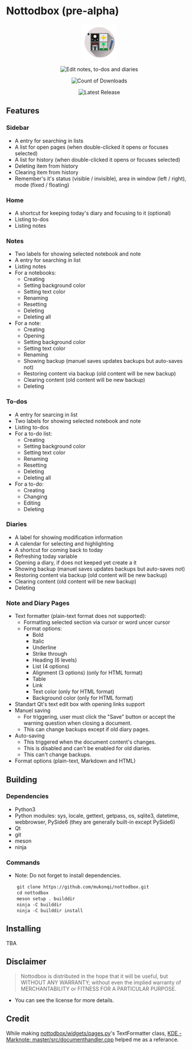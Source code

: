 # Nottodbox (pre-alpha)

<p align="center"><img src="./data/io.github.mukonqi.nottodbox.svg" alt="Nottodbox Icon"></img></a></p>
<p align="center"><img src="https://img.shields.io/badge/Edit_notes,_to--dos_and_diaries-376296" alt="Edit notes, to-dos and diaries"></img></p>
<p align="center"><img src="https://img.shields.io/github/downloads/mukonqi/nottodbox/total?label=Downloads" alt="Count of Downloads"></img></p>
<p align="center"><img src="https://img.shields.io/github/v/release/mukonqi/nottodbox?label=Latest Release" alt="Latest Release"></p>


## Features
### Sidebar
- A entry for searching in lists
- A list for open pages (when double-clicked it opens or focuses selected)
- A list for history (when double-clicked it opens or focuses selected)
- Deleting item from history
- Clearing item from history
- Remember's it's status (visible / invisible), area in window (left / right), mode (fixed / floating)

### Home
- A shortcut for keeping today's diary and focusing to it (optional)
- Listing to-dos
- Listing notes

### Notes
- Two labels for showing selected notebook and note
- A entry for searching in list
- Listing notes
- For a notebooks:
    - Creating
    - Setting background color
    - Setting text color
    - Renaming
    - Resetting 
    - Deleting
    - Deleting all
- For a note:
    - Creating
    - Opening
    - Setting background color
    - Setting text color
    - Renaming
    - Showing backup (manuel saves updates backups but auto-saves not)
    - Restoring content via backup (old content will be new backup)
    - Clearing content (old content will be new backup)
    - Deleting

### To-dos
- A entry for searcing in list
- Two labels for showing selected notebook and note
- Listing to-dos
- For a to-do list:
    - Creating
    - Setting background color
    - Setting text color
    - Renaming
    - Resetting
    - Deleting
    - Deleting all
- For a to-do:
    - Creating
    - Changing
    - Editing
    - Deleting

### Diaries
- A label for showing modification information
- A calendar for selecting and highlighting
- A shortcut for coming back to today
- Refreshing today variable
- Opening a diary, if does not keeped yet create a it
- Showing backup (manuel saves updates backups but auto-saves not)
- Restoring content via backup (old content will be new backup)
- Clearing content (old content will be new backup)
- Deleting

### Note and Diary Pages
- Text formatter (plain-text format does not supported):
    - Formatting selected section via cursor or word uncer cursor
    - Format options:
        - Bold
        - Italic
        - Underline
        - Strike through
        - Heading (6 levels)
        - List (4 options)
        - Alignment (3 options) (only for HTML format)
        - Table
        - Link
        - Text color (only for HTML format)
        - Background color (only for HTML format)
- Standart Qt's text edit box with opening links support
- Manuel saving
    - For triggering, user must click the "Save" button or accept the warning question when closing a document.
    - This can change backups except if old diary pages.
- Auto-saving
    - This triggered when the document content's changes.
    - This is disabled and can't be enabled for old diaries.
    - This can't change backups.
- Format options (plain-text, Markdown and HTML)


## Building
### Dependencies
- Python3
- Python modules: sys, locale, gettext, getpass, os, sqlite3, datetime, webbrowser, PySide6 (they are generally built-in except PySide6)
- Qt
- git
- meson
- ninja

### Commands
- Note: Do not forget to install dependencies.
```
    git clone https://github.com/mukonqi/nottodbox.git
    cd nottodbox
    meson setup . builddir
    ninja -C builddir
    ninja -C builddir install
```


## Installing
TBA


## Disclaimer
> Nottodbox is distributed in the hope that it will be useful, but WITHOUT ANY WARRANTY; without even the implied warranty of MERCHANTABILITY or FITNESS FOR A PARTICULAR PURPOSE.

- You can see the license for more details.


## Credit
While making [nottodbox/widgets/pages.py](./nottodbox/widgets/pages.py)'s TextFormatter class, [KDE - Marknote: master/src/documenthandler.cpp](https://invent.kde.org/office/marknote/-/blob/master/src/documenthandler.cpp) helped me as a referance.
